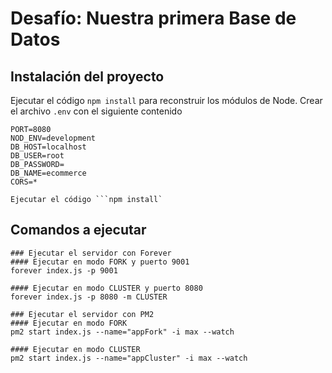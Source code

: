 # Desafío: Nuestra primera Base de Datos

## Instalación del proyecto

Ejecutar el código ```npm install``` para reconstruir los módulos de Node.
Crear el archivo ```.env``` con el siguiente contenido
~~~
PORT=8080
NOD_ENV=development
DB_HOST=localhost
DB_USER=root
DB_PASSWORD=
DB_NAME=ecommerce
CORS=*
~~~

~~~
Ejecutar el código ```npm install`
~~~

## Comandos a ejecutar

~~~
### Ejecutar el servidor con Forever
#### Ejecutar en modo FORK y puerto 9001
forever index.js -p 9001

#### Ejecutar en modo CLUSTER y puerto 8080
forever index.js -p 8080 -m CLUSTER
~~~

~~~
### Ejecutar el servidor con PM2
#### Ejecutar en modo FORK
pm2 start index.js --name="appFork" -i max --watch

#### Ejecutar en modo CLUSTER
pm2 start index.js --name="appCluster" -i max --watch
~~~

